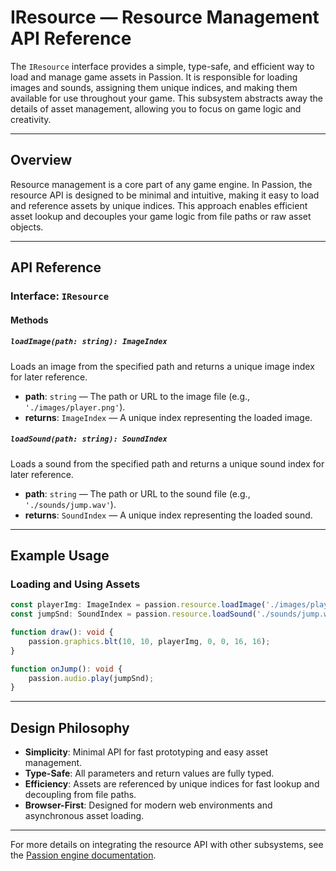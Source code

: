 # IResource — Resource Management API Reference

The `IResource` interface provides a simple, type-safe, and efficient way to load and manage game assets in Passion. It is responsible for loading images and sounds, assigning them unique indices, and making them available for use throughout your game. This subsystem abstracts away the details of asset management, allowing you to focus on game logic and creativity.

---

## Overview

Resource management is a core part of any game engine. In Passion, the resource API is designed to be minimal and intuitive, making it easy to load and reference assets by unique indices. This approach enables efficient asset lookup and decouples your game logic from file paths or raw asset objects.

---

## API Reference

### Interface: `IResource`

#### Methods

##### `loadImage(path: string): ImageIndex`
Loads an image from the specified path and returns a unique image index for later reference.

- **path**: `string` — The path or URL to the image file (e.g., `'./images/player.png'`).
- **returns**: `ImageIndex` — A unique index representing the loaded image.

##### `loadSound(path: string): SoundIndex`
Loads a sound from the specified path and returns a unique sound index for later reference.

- **path**: `string` — The path or URL to the sound file (e.g., `'./sounds/jump.wav'`).
- **returns**: `SoundIndex` — A unique index representing the loaded sound.

---

## Example Usage

### Loading and Using Assets
```typescript
const playerImg: ImageIndex = passion.resource.loadImage('./images/player.png');
const jumpSnd: SoundIndex = passion.resource.loadSound('./sounds/jump.wav');

function draw(): void {
    passion.graphics.blt(10, 10, playerImg, 0, 0, 16, 16);
}

function onJump(): void {
    passion.audio.play(jumpSnd);
}
```

---

## Design Philosophy

- **Simplicity**: Minimal API for fast prototyping and easy asset management.
- **Type-Safe**: All parameters and return values are fully typed.
- **Efficiency**: Assets are referenced by unique indices for fast lookup and decoupling from file paths.
- **Browser-First**: Designed for modern web environments and asynchronous asset loading.

---

For more details on integrating the resource API with other subsystems, see the [Passion engine documentation](./passion.md).

